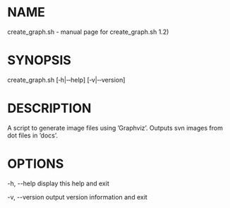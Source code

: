 <!--- This file is auto-generated by `make catalog`. Do not edit manually. -->
# NAME

create_graph.sh - manual page for create_graph.sh 1.2)

# SYNOPSIS

create_graph.sh [‐h|‐‐help] [‐v|‐‐version]

# DESCRIPTION

A script to generate image files using ’Graphviz’.  Outputs svn images from dot files in ’docs’.

# OPTIONS

-h, --help
       display this help and exit

-v, --version
       output version information and exit

